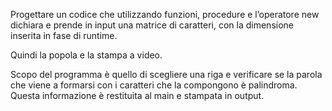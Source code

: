 Progettare un codice che utilizzando funzioni, procedure e l’operatore new dichiara e prende in input una matrice di caratteri, con la dimensione inserita in fase di runtime. 

Quindi la popola e la stampa a video.

Scopo del programma è quello di scegliere una riga e verificare se la parola che viene a formarsi con i caratteri che la compongono è palindroma. Questa informazione è restituita al main e  stampata in output.
